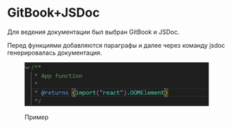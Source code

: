 # GitBook+JSDoc

Для ведения документации был выбран GitBook и JSDoc.

Перед функциями добавляются параграфы и далее через команду jsdoc генерировалась документация.

<figure><img src="../../.gitbook/assets/изображение (2).png" alt=""><figcaption><p>Пример</p></figcaption></figure>
